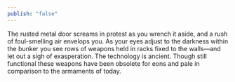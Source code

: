 ```yaml
---
publish: "false"
---
```

The rusted metal door screams in protest as you wrench it aside, and a rush of foul-smelling air envelops you. As your eyes adjust to the darkness within the bunker you see rows of weapons held in racks fixed to the walls—and let out a sigh of exasperation. The technology is ancient. Though still functional these weapons have been obsolete for eons and pale in comparison to the armaments of today.
